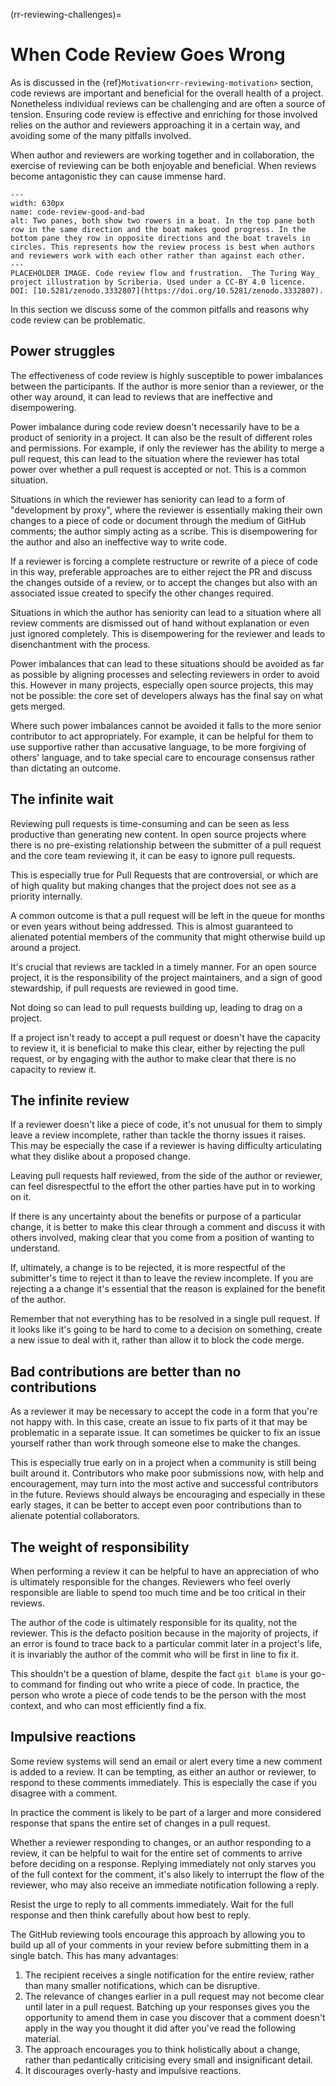 (rr-reviewing-challenges)=
# When Code Review Goes Wrong

As is discussed in the {ref}`Motivation<rr-reviewing-motivation>` section, code reviews are important and beneficial for the overall health of a project.
Nonetheless individual reviews can be challenging and are often a source of tension.
Ensuring code review is effective and enriching for those involved relies on the author and reviewers approaching it in a certain way, and avoiding some of the many pitfalls involved.

When author and reviewers are working together and in collaboration, the exercise of reviewing can be both enjoyable and beneficial.
When reviews become antagonistic they can cause immense hard.

```{figure} ../../figures/first-pull-request.*
---
width: 630px
name: code-review-good-and-bad
alt: Two panes, both show two rowers in a boat. In the top pane both row in the same direction and the boat makes good progress. In the bottom pane they row in opposite directions and the boat travels in circles. This represents how the review process is best when authors and reviewers work with each other rather than against each other.
---
PLACEHOLDER IMAGE. Code review flow and frustration. _The Turing Way_ project illustration by Scriberia. Used under a CC-BY 4.0 licence. DOI: [10.5281/zenodo.3332807](https://doi.org/10.5281/zenodo.3332807).
```

In this section we discuss some of the common pitfalls and reasons why code review can be problematic.

## Power struggles

The effectiveness of code review is highly susceptible to power imbalances between the participants.
If the author is more senior than a reviewer, or the other way around, it can lead to reviews that are ineffective and disempowering.

Power imbalance during code review doesn't necessarily have to be a product of seniority in a project.
It can also be the result of different roles and permissions.
For example, if only the reviewer has the ability to merge a pull request, this can lead to the situation where the reviewer has total power over whether a pull request is accepted or not.
This is a common situation.

Situations in which the reviewer has seniority can lead to a form of "development by proxy", where the reviewer is essentially making their own changes to a piece of code or document through the medium of GitHub comments; the author simply acting as a scribe.
This is disempowering for the author and also an ineffective way to write code.

If a reviewer is forcing a complete restructure or rewrite of a piece of code in this way, preferable approaches are to either reject the PR and discuss the changes outside of a review, or to accept the changes but also with an associated issue created to specify the other changes required.

Situations in which the author has seniority can lead to a situation where all review comments are dismissed out of hand without explanation or even just ignored completely.
This is disempowering for the reviewer and leads to disenchantment with the process.

Power imbalances that can lead to these situations should be avoided as far as possible by aligning processes and selecting reviewers in order to avoid this.
However in many projects, especially open source projects, this may not be possible: the core set of developers always has the final say on what gets merged.

Where such power imbalances cannot be avoided it falls to the more senior contributor to act appropriately.
For example, it can be helpful for them to use supportive rather than accusative language, to be more forgiving of others' language, and to take special care to encourage consensus rather than dictating an outcome.

## The infinite wait

Reviewing pull requests is time-consuming and can be seen as less productive than generating new content.
In open source projects where there is no pre-existing relationship between the submitter of a pull request and the core team reviewing it, it can be easy to ignore pull requests.

This is especially true for Pull Requests that are controversial, or which are of high quality but making changes that the project does not see as a priority internally.

A common outcome is that a pull request will be left in the queue for months or even years without being addressed.
This is almost guaranteed to alienated potential members of the community that might otherwise build up around a project.

It's crucial that reviews are tackled in a timely manner.
For an open source project, it is the responsibility of the project maintainers, and a sign of good stewardship, if pull requests are reviewed in good time.

Not doing so can lead to pull requests building up, leading to drag on a project.

If a project isn't ready to accept a pull request or doesn't have the capacity to review it, it is beneficial to make this clear, either by rejecting the pull request, or by engaging with the author to make clear that there is no capacity to review it.

## The infinite review

If a reviewer doesn't like a piece of code, it's not unusual for them to simply leave a review incomplete, rather than tackle the thorny issues it raises.
This may be especially the case if a reviewer is having difficulty articulating what they dislike about a proposed change.

Leaving pull requests half reviewed, from the side of the author or reviewer, can feel disrespectful to the effort the other parties have put in to working on it.

If there is any uncertainty about the benefits or purpose of a particular change, it is better to make this clear through a comment and discuss it with others involved, making clear that you come from a position of wanting to understand.

If, ultimately, a change is to be rejected, it is more respectful of the submitter's time to reject it than to leave the review incomplete.
If you are rejecting a a change it's essential that the reason is explained for the benefit of the author.

Remember that not everything has to be resolved in a single pull request.
If it looks like it's going to be hard to come to a decision on something, create a new issue to deal with it, rather than allow it to block the code merge.

## Bad contributions are better than no contributions

As a reviewer it may be necessary to accept the code in a form that you're not happy with.
In this case, create an issue to fix parts of it that may be problematic in a separate issue.
It can sometimes be quicker to fix an issue yourself rather than work through someone else to make the changes.

This is especially true early on in a project when a community is still being built around it.
Contributors who make poor submissions now, with help and encouragement, may turn into the most active and successful contributors in the future.
Reviews should always be encouraging and especially in these early stages, it can be better to accept even poor contributions than to alienate potential collaborators.

## The weight of responsibility

When performing a review it can be helpful to have an appreciation of who is ultimately responsible for the changes.
Reviewers who feel overly responsible are liable to spend too much time and be too critical in their reviews.

The author of the code is ultimately responsible for its quality, not the reviewer.
This is the defacto position because in the majority of projects, if an error is found to trace back to a particular commit later in a project's life, it is invariably the author of the commit who will be first in line to fix it.

This shouldn't be a question of blame, despite the fact `git blame` is your go-to command for finding out who write a piece of code.
In practice, the person who wrote a piece of code tends to be the person with the most context, and who can most efficiently find a fix.

## Impulsive reactions

Some review systems will send an email or alert every time a new comment is added to a review.
It can be tempting, as either an author or reviewer, to respond to these comments immediately.
This is especially the case if you disagree with a comment.

In practice the comment is likely to be part of a larger and more considered response that spans the entire set of changes in a pull request.

Whether a reviewer responding to changes, or an author responding to a review, it can be helpful to wait for the entire set of comments to arrive before deciding on a response.
Replying immediately not only starves you of the full context for the comment, it's also likely to interrupt the flow of the reviewer, who may also receive an immediate notification following a reply.

Resist the urge to reply to all comments immediately.
Wait for the full response and then think carefully about how best to reply.

The GitHub reviewing tools encourage this approach by allowing you to build up all of your comments in your review before submitting them in a single batch.
This has many advantages:

1. The recipient receives a single notification for the entire review, rather than many smaller notifications, which can be disruptive.
2. The relevance of changes earlier in a pull request may not become clear until later in a pull request.
   Batching up your responses gives you the opportunity to amend them in case you discover that a comment doesn't apply in the way you thought it did after you've read the following material.
3. The approach encourages you to think holistically about a change, rather than pedantically criticising every small and insignificant detail.
4. It discourages overly-hasty and impulsive reactions.


